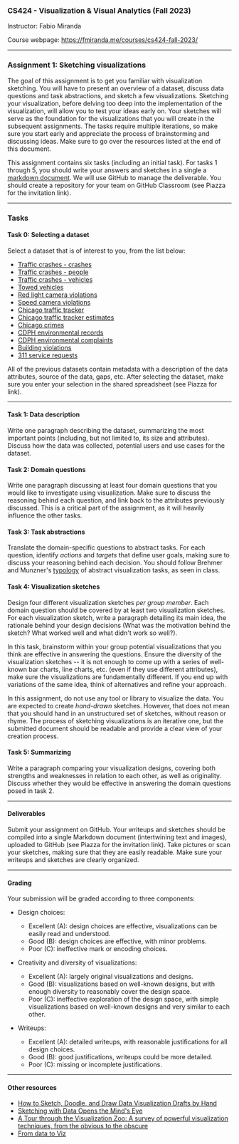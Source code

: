 ### CS424 - Visualization & Visual Analytics (Fall 2023)

Instructor: Fabio Miranda

Course webpage: https://fmiranda.me/courses/cs424-fall-2023/

---

### Assignment 1: Sketching visualizations

The goal of this assignment is to get you familiar with visualization sketching. You will have to present an overview of a dataset, discuss data questions and task abstractions, and sketch a few visualizations. Sketching your visualization, before delving too deep into the implementation of the visualization, will allow you to test your ideas early on. Your sketches will serve as the foundation for the visualizations that you will create in the subsequent assignments. The tasks require multiple iterations, so make sure you start early and appreciate the process of brainstorming and discussing ideas. Make sure to go over the resources listed at the end of this document.

This assignment contains six tasks (including an initial task). For tasks 1 through 5, you should write your answers and sketches in a single a [markdown document](https://www.markdownguide.org/getting-started/). We will use GitHub to manage the deliverable. You should create a repository for your team on GitHub Classroom (see Piazza for the invitation link).

---

### Tasks

#### Task 0: Selecting a dataset

Select a dataset that is of interest to you, from the list below:

* [Traffic crashes - crashes](https://data.cityofchicago.org/Transportation/Traffic-Crashes-Crashes/85ca-t3if)
* [Traffic crashes - people](https://data.cityofchicago.org/Transportation/Traffic-Crashes-People/u6pd-qa9d)
* [Traffic crashes - vehicles](https://data.cityofchicago.org/Transportation/Traffic-Crashes-Vehicles/68nd-jvt3)
* [Towed vehicles](https://data.cityofchicago.org/Transportation/Towed-Vehicles/ygr5-vcbg)
* [Red light camera violations](https://data.cityofchicago.org/Transportation/Red-Light-Camera-Violations/spqx-js37)
* [Speed camera violations](https://data.cityofchicago.org/Transportation/Speed-Camera-Violations/hhkd-xvj4)
* [Chicago traffic tracker](https://data.cityofchicago.org/Transportation/Chicago-Traffic-Tracker-Historical-Congestion-Esti/sxs8-h27x)
* [Chicago traffic tracker estimates](https://data.cityofchicago.org/Transportation/Chicago-Traffic-Tracker-Congestion-Estimates-by-Se/n4j6-wkkf)
* [Chicago crimes](https://data.cityofchicago.org/Public-Safety/Crimes-2001-to-Present/ijzp-q8t2)
* [CDPH environmental records](https://data.cityofchicago.org/Environment-Sustainable-Development/CDPH-Environmental-Records-Lookup-Table/a9u4-3dwb)
* [CDPH environmental complaints](https://data.cityofchicago.org/Environment-Sustainable-Development/CDPH-Environmental-Complaints/fypr-ksnz)
* [Building violations](https://data.cityofchicago.org/Buildings/Building-Violations/22u3-xenr)
* [311 service requests](https://data.cityofchicago.org/Service-Requests/311-Service-Requests/v6vf-nfxy)

All of the previous datasets contain metadata with a description of the data attributes, source of the data, gaps, etc. After selecting the dataset, make sure you enter your selection in the shared spreadsheet (see Piazza for link).

---

#### Task 1: Data description

Write one paragraph describing the dataset, summarizing the most important points (including, but not limited to, its size and attributes). Discuss how the data was collected, potential users and use cases for the dataset.

#### Task 2: Domain questions

Write one paragraph discussing at least four domain questions that you would like to investigate using visualization. Make sure to discuss the reasoning behind each question, and link back to the attributes previously discussed. This is a critical part of the assignment, as it will heavily influence the other tasks.

#### Task 3: Task abstractions

Translate the domain-specific questions to abstract tasks. For each question, identify *actions* and *targets* that define user goals, making sure to discuss your reasoning behind each decision. You should follow Brehmer and Munzner's [typology](https://www.cs.ubc.ca/labs/imager/tr/2013/MultiLevelTaskTypology/brehmer_infovis13.pdf) of abstract visualization tasks, as seen in class.

#### Task 4: Visualization sketches

Design four different visualization sketches *per group member*. Each domain question should be covered by at least two visualization sketches. For each visualization sketch, write a paragraph detailing its main idea, the rationale behind your design decisions (What was the motivation behind the sketch? What worked well and what didn't work so well?).

In this task, brainstorm within your group potential visualizations that you think are effective in answering the questions. Ensure the diversity of the visualization sketches -- it is not enough to come up with a series of well-known bar charts, line charts, etc. (even if they use different attributes), make sure the visualizations are fundamentally different. If you end up with variations of the same idea, think of alternatives and refine your approach.

In this assignment, do not use any tool or library to visualize the data. You are expected to create *hand-drawn* sketches. However, that does not mean that you should hand in an unstructured set of sketches, without reason or rhyme. The process of sketching visualizations is an iterative one, but the submitted document should be readable and provide a clear view of your creation process.

#### Task 5: Summarizing

Write a paragraph comparing your visualization designs, covering both strengths and weaknesses in relation to each other, as well as originality. Discuss whether they would be effective in answering the domain questions posed in task 2.

---

#### Deliverables

Submit your assignment on GitHub. Your writeups and sketches should be compiled into a single Markdown document (intertwining text and images), uploaded to GitHub (see Piazza for the invitation link). Take pictures or scan your sketches, making sure that they are easily readable. Make sure your writeups and sketches are clearly organized.

---

#### Grading

Your submission will be graded according to three components:

- Design choices:
  - Excellent (A): design choices are effective, visualizations can be easily read and understood.
  - Good (B): design choices are effective, with minor problems.
  - Poor (C): ineffective mark or encoding choices.

- Creativity and diversity of visualizations:
  - Excellent (A): largely original visualizations and designs.
  - Good (B): visualizations based on well-known designs, but with enough diversity to reasonably cover the design space.
  - Poor (C): ineffective exploration of the design space, with simple visualizations based on well-known designs and very similar to each other.

- Writeups:
  - Excellent (A): detailed writeups, with reasonable justifications for all design choices.
  - Good (B): good justifications, writeups could be more detailed.
  - Poor (C): missing or incomplete justifications.

----

#### Other resources

* [How to Sketch, Doodle, and Draw Data Visualization Drafts by Hand](https://depictdatastudio.com/how-to-sketch-doodle-and-draw-data-visualization-drafts-by-hand/)
* [Sketching with Data Opens the Mind's Eye](https://medium.com/accurat-in-sight/sketching-with-data-opens-the-mind-s-eye-92d78554565)
* [A Tour through the Visualization Zoo: A survey of powerful visualization techniques, from the obvious to the obscure](https://dl.acm.org/doi/10.1145/1794514.1805128)
* [From data to Viz](https://www.data-to-viz.com/)